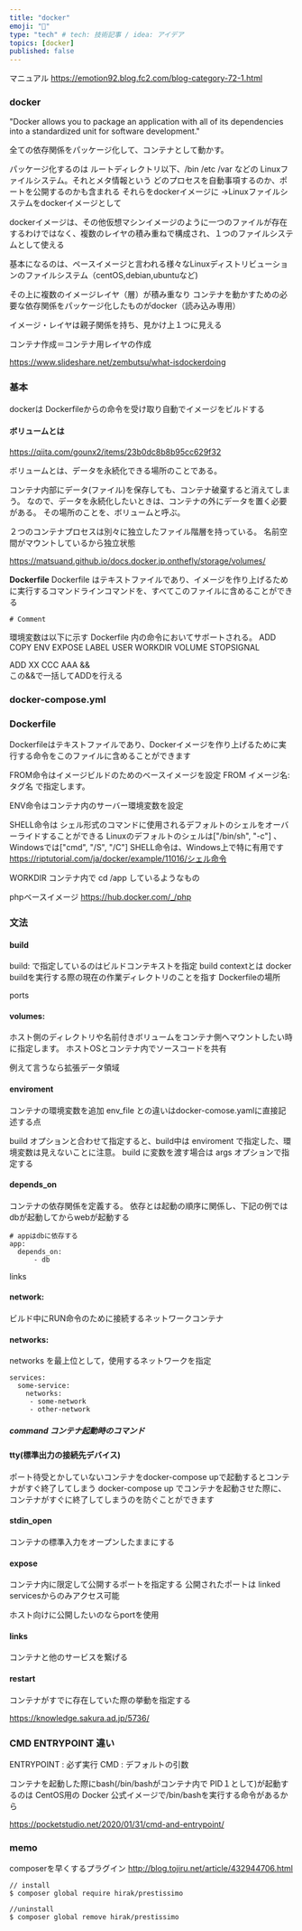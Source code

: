 ```yaml
---
title: "docker"
emoji: "🦁"
type: "tech" # tech: 技術記事 / idea: アイデア
topics: [docker]
published: false
---
```

マニュアル
https://emotion92.blog.fc2.com/blog-category-72-1.html

### docker 
"Docker allows you to package an application with all of its dependencies into a standardized unit for software development."

全ての依存関係をパッケージ化して、コンテナとして動かす。

パッケージ化するのは
ルートディレクトリ以下、/bin /etc /var などの
Linuxファイルシステム。それとメタ情報という
どのプロセスを自動事項するのか、ポートを公開するのかも含まれる
それらをdockerイメージに
→Linuxファイルシステムをdockerイメージとして

dockerイメージは、その他仮想マシンイメージのように一つのファイルが存在するわけではなく、複数のレイヤの積み重ねで構成され、１つのファイルシステムとして使える

基本になるのは、ペースイメージと言われる様々なLinuxディストリビューションのファイルシステム（centOS,debian,ubuntuなど)

その上に複数のイメージレイヤ（層）が積み重なり
コンテナを動かすための必要な依存関係をパッケージ化したものがdocker（読み込み専用）

イメージ・レイヤは親子関係を持ち、見かけ上１つに見える

コンテナ作成＝コンテナ用レイヤの作成

https://www.slideshare.net/zembutsu/what-isdockerdoing
### 基本
dockerは Dockerfileからの命令を受け取り自動でイメージをビルドする

#### ボリュームとは
https://qiita.com/gounx2/items/23b0dc8b8b95cc629f32

ボリュームとは、データを永続化できる場所のことである。

コンテナ内部にデータ(ファイル)を保存しても、コンテナ破棄すると消えてしまう。
なので、データを永続化したいときは、コンテナの外にデータを置く必要がある。
その場所のことを、ボリュームと呼ぶ。

２つのコンテナプロセスは別々に独立したファイル階層を持っている。
名前空間がマウントしているから独立状態

https://matsuand.github.io/docs.docker.jp.onthefly/storage/volumes/

**Dockerfile**
Dockerfile はテキストファイルであり、イメージを作り上げるために実行するコマンドラインコマンドを、すべてこのファイルに含めることができる
```docker:
# Comment
```

環境変数は以下に示す Dockerfile 内の命令においてサポートされる。
ADD
COPY
ENV
EXPOSE
LABEL
USER
WORKDIR
VOLUME
STOPSIGNAL

ADD XX CCC AAA &&\
この&&で一括してADDを行える

### docker-compose.yml

### Dockerfile
Dockerfileはテキストファイルであり、Dockerイメージを作り上げるために実行する命令をこのファイルに含めることができます

FROM命令はイメージビルドのためのベースイメージを設定
FROM イメージ名:タグ名 で指定します。

ENV命令はコンテナ内のサーバー環境変数を設定

SHELL命令は
シェル形式のコマンドに使用されるデフォルトのシェルをオーバーライドすることができる
 Linuxのデフォルトのシェルは["/bin/sh", "-c"] 、Windowsでは["cmd", "/S", "/C"]
 SHELL命令は、Windows上で特に有用です
https://riptutorial.com/ja/docker/example/11016/シェル命令

WORKDIR
コンテナ内で cd /app しているようなもの


phpベースイメージ
https://hub.docker.com/_/php
### 文法
#### build
build: で指定しているのはビルドコンテキストを指定
build contextとは
docker buildを実行する際の現在の作業ディレクトリのことを指す
Dockerfileの場所 

ports
#### volumes: 
ホスト側のディレクトリや名前付きボリュームをコンテナ側へマウントしたい時に指定します。
ホストOSとコンテナ内でソースコードを共有

例えて言うなら拡張データ領域

#### enviroment
コンテナの環境変数を追加
env_file との違いはdocker-comose.yamlに直接記述する点

build オプションと合わせて指定すると、build中は enviroment で指定した、環境変数は見えないことに注意。
build に変数を渡す場合は args オプションで指定する

#### depends_on
コンテナの依存関係を定義する。
依存とは起動の順序に関係し、下記の例ではdbが起動してからwebが起動する
```dockerfile:
# appはdbに依存する
app:
  depends_on:
      - db
```
links

#### network:
ビルド中にRUN命令のために接続するネットワークコンテナ

#### networks:
networks を最上位として，使用するネットワークを指定
```dockerfile:
services:
  some-service:
    networks:
     - some-network
     - other-network
```
##### command コンテナ起動時のコマンド

#### tty(標準出力の接続先デバイス)
ポート待受とかしていないコンテナをdocker-compose upで起動するとコンテナがすぐ終了してしまう
docker-compose up でコンテナを起動させた際に、
コンテナがすぐに終了してしまうのを防ぐことができます

#### stdin_open
コンテナの標準入力をオープンしたままにする
#### expose
コンテナ内に限定して公開するポートを指定する
公開されたポートは linked servicesからのみアクセス可能

ホスト向けに公開したいのならportを使用
 
#### links
コンテナと他のサービスを繋げる

#### restart
コンテナがすでに存在していた際の挙動を指定する

https://knowledge.sakura.ad.jp/5736/

### CMD ENTRYPOINT 違い
ENTRYPOINT : 必ず実行
CMD : デフォルトの引数

コンテナを起動した際にbash(/bin/bashがコンテナ内で PID１として)が起動するのは
CentOS用の Docker 公式イメージで/bin/bashを実行する命令があるから

https://pocketstudio.net/2020/01/31/cmd-and-entrypoint/
### memo
composerを早くするプラグイン
http://blog.tojiru.net/article/432944706.html

```
// install
$ composer global require hirak/prestissimo

//uninstall 
$ composer global remove hirak/prestissimo
```

